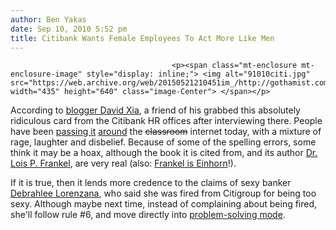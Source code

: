 ```yaml
---
author: Ben Yakas
date: Sep 10, 2010 5:52 pm
title: Citibank Wants Female Employees To Act More Like Men
---
```


	
										<p><span class="mt-enclosure mt-enclosure-image" style="display: inline;"> <img alt="91010citi.jpg" src="https://web.archive.org/web/20150521210451im_/http://gothamist.com/attachments/byakas/91010citi.jpg" width="435" height="640" class="image-Center"> </span></p>

<p>According to <a href="https://web.archive.org/web/20150521210451/http://davidxia.com/easilyamused/2010/08/12/citibanks-advice-to-women-grow-a-pair/">blogger David Xia</a>, a friend of his grabbed this absolutely ridiculous card from the Citibank HR offices after interviewing there. People have been <a href="https://web.archive.org/web/20150521210451/http://dealbreaker.com/2010/09/citi-advocates-that-female-employees-do-not-sit-with-their-legs-crossed-but-rather-spread-eagle-with-their-balls-hanging-out/">passing it</a> <a href="https://web.archive.org/web/20150521210451/http://bigthink.com/ideas/23966">around</a> the <strike>classroom</strike> internet today, with a mixture of rage, laughter and disbelief. Because of some of the spelling errors, some think it may be a hoax, although the book it is cited from, and its author <a href="https://web.archive.org/web/20150521210451/http://bigthink.com/ideas/23966">Dr. Lois P. Frankel</a>, are very real (also: <a href="https://web.archive.org/web/20150521210451/http://www.youtube.com/watch?v=PSPtSEIlp8A">Frankel is Einhorn</a>!). </p>

<p>If it is true, then it lends more credence to the claims of sexy banker <a href="https://web.archive.org/web/20150521210451/http://gothamist.com/tags/debbielorenzana">Debrahlee Lorenzana</a>, who said she was fired from Citigroup for being too sexy. Although maybe next time, instead of complaining about being fired, she&apos;ll follow rule #6, and move directly into <a href="https://web.archive.org/web/20150521210451/http://gothamist.com/2010/06/09/sexy_banker_had_two_boob_jobs.php">problem-solving mode</a>.</p>					
										
									
				